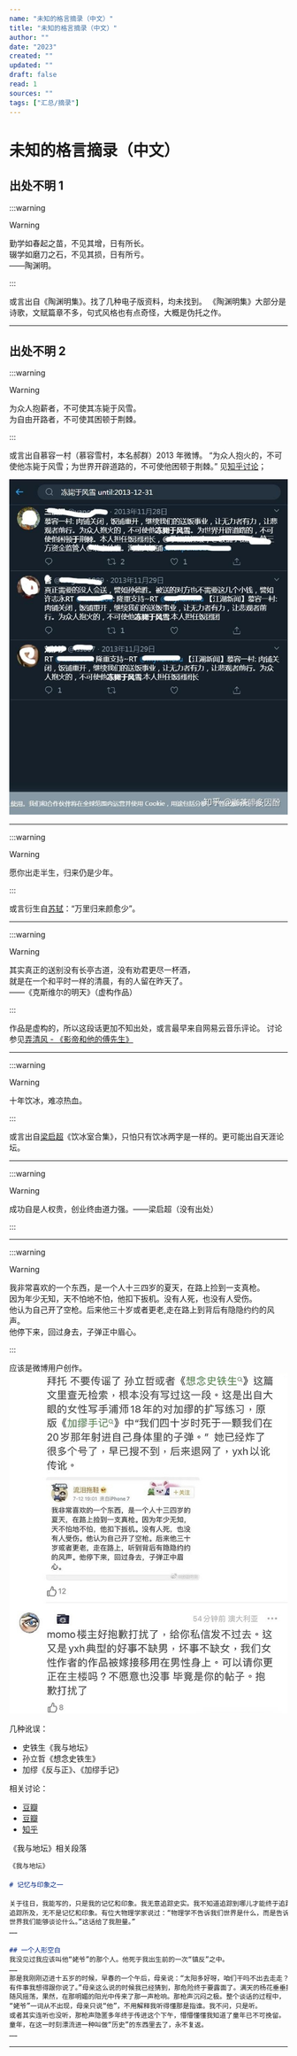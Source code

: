 ```yaml
---
name: "未知的格言摘录（中文）"
title: "未知的格言摘录（中文）"
author: ""
date: "2023"
created: ""
updated: ""
draft: false
read: 1
sources: ""
tags: ["汇总/摘录"]
---
```


# 未知的格言摘录（中文）

## 出处不明 1

:::warning

> [!warning]
>
> 勤学如春起之苗，不见其增，日有所长。  
> 辍学如磨刀之石，不见其损，日有所亏。  
> ——陶渊明。

:::

或言出自《陶渊明集》。找了几种电子版资料，均未找到。
《陶渊明集》大部分是诗歌，文赋篇章不多，句式风格也有点奇怪，大概是伪托之作。

---

## 出处不明 2

:::warning

> [!warning]
>
> 为众人抱薪者，不可使其冻毙于风雪。  
> 为自由开路者，不可使其困顿于荆棘。

:::

或言出自慕容一村（慕容雪村，本名郝群）2013 年微博。
“为众人抱火的，不可使他冻毙于风雪；为世界开辟道路的，不可使他困顿于荆棘。”
见[知乎讨论](https://www.zhihu.com/question/295275656)；

![](../images/zhihu_murongxuecun.jpg)

---

:::warning

> [!warning]
>
> 愿你出走半生，归来仍是少年。

:::

或言衍生自[苏轼](../wiki/苏轼.md)：“万里归来颜愈少”。

---

:::warning

> [!warning]
>
> 其实真正的送别没有长亭古道，没有劝君更尽一杯酒，  
> 就是在一个和平时一样的清晨，有的人留在昨天了。  
> ——《克斯维尔的明天》（虚构作品）

:::

作品是虚构的，所以这段话更加不知出处，或言最早来自网易云音乐评论。
讨论参见[弄清风 - 《影帝和他的傅先生》](../wiki/弄清风.md)

---

:::warning

> [!warning]
>
> 十年饮冰，难凉热血。

:::

或言出自[梁启超](../wiki/梁启超.md)《饮冰室合集》，只怕只有饮冰两字是一样的。更可能出自天涯论坛。

---

:::warning

> [!warning]
>
> 成功自是人权贵，创业终由道力强。——梁启超（没有出处）

:::

---

:::warning

> [!warning]
>
> 我非常喜欢的一个东西，是一个人十三四岁的夏天，在路上捡到一支真枪。  
> 因为年少无知，天不怕地不怕，他扣下扳机。没有人死，也没有人受伤。  
> 他认为自己开了空枪。后来他三十岁或者更老,走在路上到背后有隐隐约约的风声。  
> 他停下来，回过身去，子弹正中眉心。

:::

应该是微博用户创作。
![weibo](../images/weibo-zidan.jpg)

几种讹误：
- 史铁生《我与地坛》
- 孙立哲《想念史铁生》
- 加缪《反与正》、《加缪手记》

相关讨论：
- [豆瓣](https://www.douban.com/group/topic/283299447/)
- [豆瓣](https://www.douban.com/group/topic/290487022/)
- [知乎](https://www.zhihu.com/question/594563507/answer/2976356966)

《我与地坛》相关段落
```markdown
《我与地坛》

# 记忆与印象之一

关于往日，我能写的，只是我的记忆和印象。我无意追踪史实。我不知道追踪到哪儿才能终于追踪到史实；
追踪所及，无不是记忆和印象。有位大物理学家说过：“物理学不告诉我们世界是什么，而是告诉我们关于
世界我们能够谈论什么。”这话给了我胆量。”
……

## 一个人形空白
我没见过我应该叫他“姥爷”的那个人。他死于我出生前的一次“镇反”之中。
……
那是我刚刚迈进十五岁的时候，早春的一个午后，母亲说：“太阳多好呀，咱们干吗不出去走走？
有件事我想得跟你说了。”母亲这么说的时候我已经猜到，那危险终于要露面了。满天的杨花垂垂挂挂，
随风摇荡，果然，在那明媚的阳光中传来了那一声枪响。那枪声沉闷之极。整个谈话的过程中，
“姥爷”一词从不出现，母亲只说“他”，不用解释我听得懂那是指谁。我不问，只是听。
或者其实连听也没听，那枪声隐匿多年终于传进这个下午，懵懵懂懂我知道了童年已不可挽留。
童年，在这一时刻漂流进一种叫做“历史”的东西里去了，永不复返。
……
```

---
